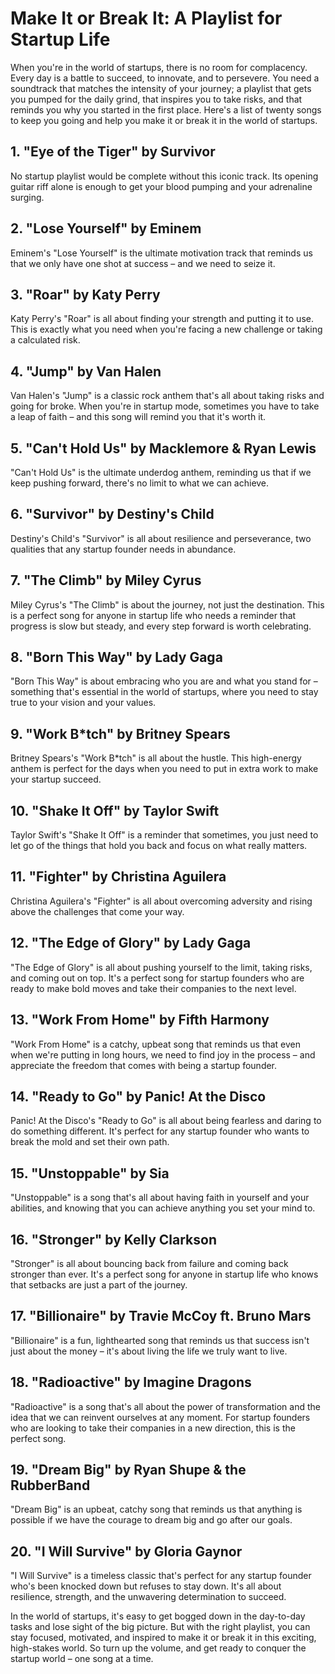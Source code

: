 # Make It or Break It: A Playlist for Startup Life

When you're in the world of startups, there is no room for complacency. Every day is a battle to succeed, to innovate, and to persevere. You need a soundtrack that matches the intensity of your journey; a playlist that gets you pumped for the daily grind, that inspires you to take risks, and that reminds you why you started in the first place. Here's a list of twenty songs to keep you going and help you make it or break it in the world of startups.

## 1. "Eye of the Tiger" by Survivor

No startup playlist would be complete without this iconic track. Its opening guitar riff alone is enough to get your blood pumping and your adrenaline surging.

## 2. "Lose Yourself" by Eminem

Eminem's "Lose Yourself" is the ultimate motivation track that reminds us that we only have one shot at success – and we need to seize it.

## 3. "Roar" by Katy Perry

Katy Perry's "Roar" is all about finding your strength and putting it to use. This is exactly what you need when you're facing a new challenge or taking a calculated risk.

## 4. "Jump" by Van Halen

Van Halen's "Jump" is a classic rock anthem that's all about taking risks and going for broke. When you're in startup mode, sometimes you have to take a leap of faith – and this song will remind you that it's worth it.

## 5. "Can't Hold Us" by Macklemore & Ryan Lewis

"Can't Hold Us" is the ultimate underdog anthem, reminding us that if we keep pushing forward, there's no limit to what we can achieve.

## 6. "Survivor" by Destiny's Child

Destiny's Child's "Survivor" is all about resilience and perseverance, two qualities that any startup founder needs in abundance.

## 7. "The Climb" by Miley Cyrus

Miley Cyrus's "The Climb" is about the journey, not just the destination. This is a perfect song for anyone in startup life who needs a reminder that progress is slow but steady, and every step forward is worth celebrating.

## 8. "Born This Way" by Lady Gaga

"Born This Way" is about embracing who you are and what you stand for – something that's essential in the world of startups, where you need to stay true to your vision and your values.

## 9. "Work B*tch" by Britney Spears

Britney Spears's "Work B*tch" is all about the hustle. This high-energy anthem is perfect for the days when you need to put in extra work to make your startup succeed.

## 10. "Shake It Off" by Taylor Swift

Taylor Swift's "Shake It Off" is a reminder that sometimes, you just need to let go of the things that hold you back and focus on what really matters.

## 11. "Fighter" by Christina Aguilera

Christina Aguilera's "Fighter" is all about overcoming adversity and rising above the challenges that come your way.

## 12. "The Edge of Glory" by Lady Gaga

"The Edge of Glory" is all about pushing yourself to the limit, taking risks, and coming out on top. It's a perfect song for startup founders who are ready to make bold moves and take their companies to the next level.

## 13. "Work From Home" by Fifth Harmony

"Work From Home" is a catchy, upbeat song that reminds us that even when we're putting in long hours, we need to find joy in the process – and appreciate the freedom that comes with being a startup founder.

## 14. "Ready to Go" by Panic! At the Disco

Panic! At the Disco's "Ready to Go" is all about being fearless and daring to do something different. It's perfect for any startup founder who wants to break the mold and set their own path.

## 15. "Unstoppable" by Sia

"Unstoppable" is a song that's all about having faith in yourself and your abilities, and knowing that you can achieve anything you set your mind to.

## 16. "Stronger" by Kelly Clarkson

"Stronger" is all about bouncing back from failure and coming back stronger than ever. It's a perfect song for anyone in startup life who knows that setbacks are just a part of the journey.

## 17. "Billionaire" by Travie McCoy ft. Bruno Mars

"Billionaire" is a fun, lighthearted song that reminds us that success isn't just about the money – it's about living the life we truly want to live.

## 18. "Radioactive" by Imagine Dragons

"Radioactive" is a song that's all about the power of transformation and the idea that we can reinvent ourselves at any moment. For startup founders who are looking to take their companies in a new direction, this is the perfect song.

## 19. "Dream Big" by Ryan Shupe & the RubberBand

"Dream Big" is an upbeat, catchy song that reminds us that anything is possible if we have the courage to dream big and go after our goals.

## 20. "I Will Survive" by Gloria Gaynor

"I Will Survive" is a timeless classic that's perfect for any startup founder who's been knocked down but refuses to stay down. It's all about resilience, strength, and the unwavering determination to succeed.

In the world of startups, it's easy to get bogged down in the day-to-day tasks and lose sight of the big picture. But with the right playlist, you can stay focused, motivated, and inspired to make it or break it in this exciting, high-stakes world. So turn up the volume, and get ready to conquer the startup world – one song at a time.
